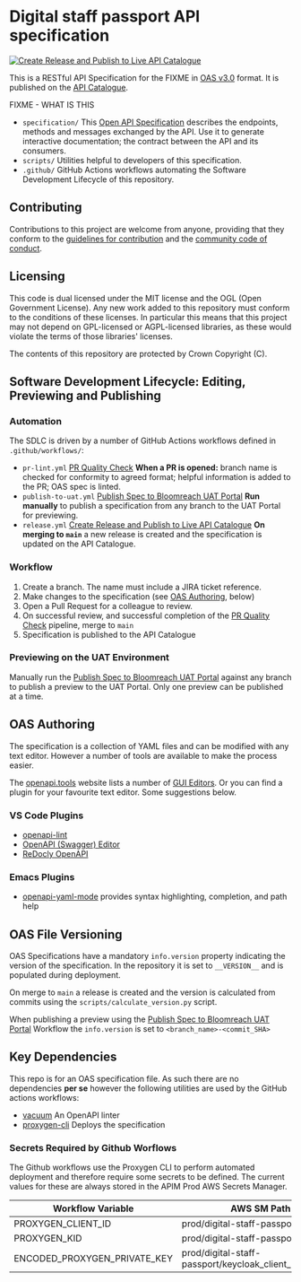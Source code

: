 # Digital staff passport API specification

[![Create Release and Publish to Live API Catalogue](https://github.com/NHSDigital/digital-staff-passport/actions/workflows/release.yml/badge.svg)](https://github.com/NHSDigital/digital-staff-passport/actions/workflows/release.yml)


This is a RESTful API Specification for the FIXME in [OAS v3.0](https://swagger.io/specification/v3/) format. It is published on the [API Catalogue](https://digital.nhs.uk/developer/api-catalogue).

FIXME - WHAT IS THIS

- `specification/` This [Open API Specification](https://swagger.io/docs/specification/about/) describes the endpoints, methods and messages exchanged by the API. Use it to generate interactive documentation; the contract between the API and its consumers.
- `scripts/` Utilities helpful to developers of this specification.
- `.github/` GitHub Actions workflows automating the Software Development Lifecycle of this repository.

## Contributing

Contributions to this project are welcome from anyone, providing that they conform to the [guidelines for contribution](https://github.com/NHSDigital/digital-staff-passport/blob/main/CONTRIBUTING.md) and the [community code of conduct](https://github.com/NHSDigital/digital-staff-passport/blob/main/CODE_OF_CONDUCT.md).

## Licensing

This code is dual licensed under the MIT license and the OGL (Open Government License). Any new work added to this repository must conform to the conditions of these licenses. In particular this means that this project may not depend on GPL-licensed or AGPL-licensed libraries, as these would violate the terms of those libraries' licenses.

The contents of this repository are protected by Crown Copyright (C).

## Software Development Lifecycle: Editing, Previewing and Publishing

### Automation

The SDLC is driven by a number of GitHub Actions workflows defined in `.github/workflows/`:

- `pr-lint.yml` [PR Quality Check](https://github.com/NHSDigital/digital-staff-passport/actions/workflows/release.yml)
**When a PR is opened:** branch name is checked for conformity to agreed format; helpful information is added to the PR; OAS spec is linted.
- `publish-to-uat.yml` [Publish Spec to Bloomreach UAT Portal](https://github.com/NHSDigital/digital-staff-passport/actions/workflows/publish-uat.yml)
**Run manually** to publish a specification from any branch to the UAT Portal for previewing.
- `release.yml` [Create Release and Publish to Live API Catalogue](https://github.com/NHSDigital/digital-staff-passport/actions/workflows/release.yml)
**On merging to `main`** a new release is created and the specification is updated on the API Catalogue.

### Workflow

1. Create a branch. The name must include a JIRA ticket reference.
2. Make changes to the specification (see [OAS Authoring](#oas-authoring), below)
3. Open a Pull Request for a colleague to review.
4. On successful review, and successful completion of the [PR Quality Check](https://github.com/NHSDigital/digital-staff-passport/actions/workflows/release.yml) pipeline, merge to `main`
5. Specification is published to the API Catalogue

### Previewing on the UAT Environment

Manually run the [Publish Spec to Bloomreach UAT Portal](https://github.com/NHSDigital/digital-staff-passport/actions/workflows/publish-uat.yml) against any branch to publish a preview to the UAT Portal. Only one preview can be published at a time.

## OAS Authoring

The specification is a collection of YAML files and can be modified with any text editor. However a number of tools are available to make the process easier.

The [openapi.tools](http://openapi.tools) website lists a number of [GUI Editors](https://openapi.tools/#gui-editors). Or you can find a plugin for your favourite text editor. Some suggestions below.

### VS Code Plugins

- [openapi-lint](https://marketplace.visualstudio.com/items?itemName=mermade.openapi-lint)
- [OpenAPI (Swagger) Editor](https://marketplace.visualstudio.com/items?itemName=42Crunch.vscode-openapi)
- [ReDocly OpenAPI](https://marketplace.visualstudio.com/items?itemName=Redocly.openapi-vs-code)

### Emacs Plugins

- [openapi-yaml-mode](https://github.com/esc-emacs/openapi-yaml-mode) provides syntax highlighting, completion, and path help

## OAS File Versioning

OAS Specifications have a mandatory `info.version` property indicating the version of the specification. In the repository it is set to `__VERSION__` and is populated during deployment.

On merge to `main` a release is created and the version is calculated from commits using the `scripts/calculate_version.py` script.

When publishing a preview using the [Publish Spec to Bloomreach UAT Portal](https://github.com/NHSDigital/digital-staff-passport/actions/workflows/publish-uat.yml) Workflow the `info.version` is set to `<branch_name>-<commit_SHA>`

## Key Dependencies

This repo is for an OAS specification file. As such there are no dependencies ******per se****** however the following utilities are used by the GitHub actions workflows:

- [vacuum](https://quobix.com/vacuum/)
An OpenAPI linter
- [proxygen-cli](https://github.com/NHSDigital/proxygen-cli)
Deploys the specification

### Secrets Required by Github Worflows
The Github workflows use the Proxygen CLI to perform automated deployment and therefore require some secrets to be defined. The current values for these are always stored in the APIM Prod AWS Secrets Manager.

| Workflow Variable | AWS SM Path |
| ----------- | ----------- |
| PROXYGEN_CLIENT_ID | prod/digital-staff-passport/client_id |
| PROXYGEN_KID | prod/digital-staff-passport/key_id |
| ENCODED_PROXYGEN_PRIVATE_KEY | prod/digital-staff-passport/keycloak_client_private_key |
